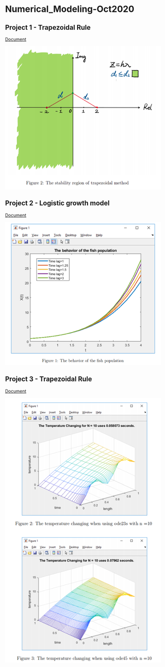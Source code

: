# Numerical_Modeling-Oct2020

## Project 1 - Trapezoidal Rule

[Document](https://github.com/yuantianle/Numerical_Modeling-Oct2020/blob/main/Project1_Trapezoidal_rule.pdf)

![](https://github.com/yuantianle/Numerical_Modeling-Oct2020/blob/main/Demo_Images/Stability_Region_of_Trapezoidal_Method.png)

## Project 2 - Logistic growth model

[Document](https://github.com/yuantianle/Numerical_Modeling-Oct2020/blob/main/Project2_Logistic_growth_model.pdf)

![](https://github.com/yuantianle/Numerical_Modeling-Oct2020/blob/main/Demo_Images/Logistic_Growth_Model.png)

## Project 3 - Trapezoidal Rule

[Document](https://github.com/yuantianle/Numerical_Modeling-Oct2020/blob/main/Project3_Heat_equation_ODE.pdf)

![](https://github.com/yuantianle/Numerical_Modeling-Oct2020/blob/main/Demo_Images/Heat_Equation_ODE32_45_Solutions.png)
